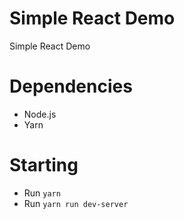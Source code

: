 # Simple React Demo

Simple React Demo 

# Dependencies 

- Node.js
- Yarn

# Starting

- Run `yarn`
- Run `yarn run dev-server`